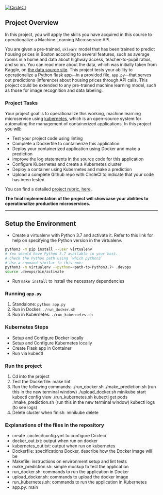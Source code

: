 [![CircleCI](https://circleci.com/gh/DaoQuyenGithub/project-4.svg?style=svg&circle-token=b1c9346afa79a6d1ee59c36b3bd6880607b4c659)](https://app.circleci.com/pipelines/github/DaoQuyenGithub/project-4)



## Project Overview

In this project, you will apply the skills you have acquired in this course to operationalize a Machine Learning Microservice API. 

You are given a pre-trained, `sklearn` model that has been trained to predict housing prices in Boston according to several features, such as average rooms in a home and data about highway access, teacher-to-pupil ratios, and so on. You can read more about the data, which was initially taken from Kaggle, on [the data source site](https://www.kaggle.com/c/boston-housing). This project tests your ability to operationalize a Python flask app—in a provided file, `app.py`—that serves out predictions (inference) about housing prices through API calls. This project could be extended to any pre-trained machine learning model, such as those for image recognition and data labeling.

### Project Tasks

Your project goal is to operationalize this working, machine learning microservice using [kubernetes](https://kubernetes.io/), which is an open-source system for automating the management of containerized applications. In this project you will:
* Test your project code using linting
* Complete a Dockerfile to containerize this application
* Deploy your containerized application using Docker and make a prediction
* Improve the log statements in the source code for this application
* Configure Kubernetes and create a Kubernetes cluster
* Deploy a container using Kubernetes and make a prediction
* Upload a complete Github repo with CircleCI to indicate that your code has been tested

You can find a detailed [project rubric, here](https://review.udacity.com/#!/rubrics/2576/view).

**The final implementation of the project will showcase your abilities to operationalize production microservices.**

---

## Setup the Environment

* Create a virtualenv with Python 3.7 and activate it. Refer to this link for help on specifying the Python version in the virtualenv. 
```bash
python3 -m pip install --user virtualenv
# You should have Python 3.7 available in your host. 
# Check the Python path using `which python3`
# Use a command similar to this one:
python3 -m virtualenv --python=<path-to-Python3.7> .devops
source .devops/bin/activate
```
* Run `make install` to install the necessary dependencies

### Running `app.py`

1. Standalone:  `python app.py`
2. Run in Docker:  `./run_docker.sh`
3. Run in Kubernetes:  `./run_kubernetes.sh`

### Kubernetes Steps

* Setup and Configure Docker locally
* Setup and Configure Kubernetes locally
* Create Flask app in Container
* Run via kubectl


### Run the project
1. Cd into the project
2. Test the Dockerfile:
make lint
3. Run the following commands:
./run_docker.sh
./make_prediction.sh (run this in the new terminal window)
./upload_docker.sh
minikube start
kubectl config view
./run_kubernetes.sh
kubectl get pods
./make_prediction.sh (run this in the new terminal window)
kubectl logs (to see logs)
4. Delete cluster when finish:
minikube delete

### Explanations of the files in the repository
* create .circleci\config.yml to configure Circleci
* docker_out.txt: output when run on docker
* kubernetes_out.txt: output when run on kubernetes
* Dockerfile: specifications Docker, describe how the Docker image will be
* Makefile: instructions on environment setup and lint tests
* make_prediction.sh: simple mockup to test the application
* run_docker.sh: commands to run the application in Docker
* upload_docker.sh: commands to upload the docker image
* run_kubernetes.sh: commands to run the application in Kubernetes
* app.py: main